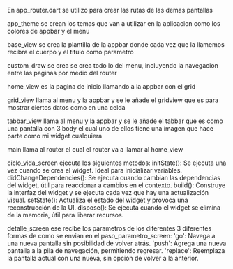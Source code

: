 En app_router.dart se utilizo para crear las rutas de las demas pantallas

app_theme se crean los temas que van a utilizar en la aplicacion como los colores de appbar y el menu

base_view se crea la plantilla de la appbar donde cada vez que la llamemos recibra el cuerpo y el titulo como parametro

custom_draw se crea se crea todo lo del menu, incluyendo la navegacion entre las paginas por medio del router

home_view es la pagina de inicio llamando a la appbar con el grid

grid_view llama al menu y la appbar y se le añade el gridview que es para mostrar ciertos datos como en una celda

tabbar_view llama al menu y la appbar y se le añade el tabbar que es como una pantalla con 3 body el cual uno de ellos tiene una imagen que hace parte como mi widget cualquiera

main llama al router el cual el router va a llamar al home_view

ciclo_vida_screen ejecuta los siguientes metodos: 
initState(): Se ejecuta una vez cuando se crea el widget. Ideal para inicializar variables.
didChangeDependencies(): Se ejecuta cuando cambian las dependencias del widget, útil para reaccionar a cambios en el contexto.
build(): Construye la interfaz del widget y se ejecuta cada vez que hay una actualización visual.
setState(): Actualiza el estado del widget y provoca una reconstrucción de la UI.
dispose(): Se ejecuta cuando el widget se elimina de la memoria, útil para liberar recursos.

detalle_screen ese recibe los parametros de los diferentes 3 diferentes formas de como se envian en el paso_parametro_screen:
'go': Navega a una nueva pantalla sin posibilidad de volver atrás.
'push': Agrega una nueva pantalla a la pila de navegación, permitiendo regresar.
'replace': Reemplaza la pantalla actual con una nueva, sin opción de volver a la anterior.
